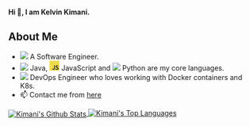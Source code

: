 #### Hi 👋, I am Kelvin Kimani.

## About Me
- <img height="20" src="https://user-images.githubusercontent.com/39645773/160275070-ad7a8f04-38fc-4e8f-b378-5879162a168b.png"> A Software Engineer.
- <img height="20" src="https://img.icons8.com/color/344/java-coffee-cup-logo--v2.png"> Java, <img height="20" src="https://raw.githubusercontent.com/github/explore/80688e429a7d4ef2fca1e82350fe8e3517d3494d/topics/javascript/javascript.png"> JavaScript and <img height="20" src="https://img.icons8.com/color/344/python--v1.png"> Python are my core languages.
- <img height="20" src="https://encrypted-tbn0.gstatic.com/images?q=tbn:ANd9GcQeh30c-3ajGKBFjcNGgKypLfl2SdctxolnVQ&usqp=CAU"> DevOps Engineer who loves working with Docker containers and K8s.
- 📫 Contact me from [here](https://kelvinkimani.netlify.app)

<a href="https://github.com/Kelvin-Kimani/github-readme-stats">
  <img align="center" src="https://github-readme-stats.vercel.app/api?username=Kelvin-Kimani&show_icons=true&theme=tokyonight&hide_border=true" alt="Kimani's Github Stats" />
</a>  
<a href="https://github.com/Kelvin-Kimani/github-readme-stats">
  <img align="top" src="https://github-readme-stats.vercel.app/api/top-langs/?username=Kelvin-Kimani&layout=compact&theme=tokyonight&hide_border=true" alt="Kimani's Top Languages"/>
</a>
